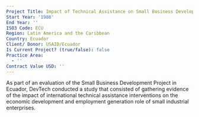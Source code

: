 ```yaml
---
Project Title: Impact of Technical Assistance on Small Business Development
Start Year: '1986'
End Year: ''
ISO3 Code: ECU
Region: Latin America and the Caribbean
Country: Ecuador
Client/ Donor: USAID/Ecuador
Is Current Project? (true/false): false
Practice Area:
  - ''
Contract Value USD: ''
---
```

As part of an evaluation of the Small Business Development Project in Ecuador, DevTech conducted a study that consisted of gathering evidence of the impact of international technical assistance interventions on the economic development and employment generation role of small industrial enterprises.